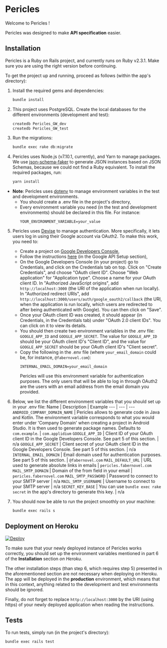 # Pericles

Welcome to Pericles !

Pericles was designed to make **API specification** easier.

## Installation

Pericles is a Ruby on Rails project, and currently runs on Ruby v2.3.1. Make sure you are using the right version before
 continuing.

To get the project up and running, proceed as follows (within the app's directory):

1. Install the required gems and dependencies:
   ```sh
   bundle install
   ```

2. This project uses PostgreSQL. Create the local databases for the different environments (development and test):
   ```sh
   createdb Pericles_GW_dev
   createdb Pericles_GW_test
   ```

3. Run the migrations:
   ```sh
   bundle exec rake db:migrate
   ```

4. Pericles uses Node.js (v7.10.1, currently), and Yarn to manage packages. We use
 [json-schema-faker](https://github.com/json-schema-faker/json-schema-faker) to generate JSON instances based on JSON Schemas,
 because we could not find a Ruby equivalent. To install the required packages, run:
   ```sh
   yarn install
   ```

* **Note**: Pericles uses [dotenv](https://github.com/bkeepers/dotenv) to manage environment variables in the test and development
 environments.
   * You should create a .env file in the project's directory,
   * Every environment variable you need (in the test and development environments) should be declared in this file. For instance:
      ```
      YOUR_ENVIRONMENT_VARIABLE=your_value
      ```

5. Pericles uses [Devise](https://github.com/plataformatec/devise) to manage authentication. More specifically, it lets users log
 in using their Google account via OAuth2. To make this work, you need to:
   * Create a project on [Google Developers Console](https://console.developers.google.com),
   * Follow the instructions [here](https://github.com/zquestz/omniauth-google-oauth2#google-api-setup) (in the Google API
    Setup section),
   * On the Google Developers Console (in your project) go to Credentials, and click on the Credentials tab on top. Click on
    "Create Credentials", and choose "OAuth client ID". Choose "Web application" for "Application type". Choose a name for your
    OAuth client ID. In "Authorized JavaScript origins", add `http://localhost:3000` (the URI of the application when run
    locally). In "Authorized redirect URIs", add `http://localhost:3000/users/auth/google_oauth2/callback` (the URI, when the
    application is run locally, which users are redirected to after being authenticated with Google). You can then click on
    "Save".
   * Once your OAuth client ID was created, it should appear (in Credentials, in the Credentials tab) under
    "OAuth 2.0 client IDs". You can click on it to view its details.
   * You should then create two environment variables in the .env file: `GOOGLE_APP_ID` and `GOOGLE_APP_SECRET`. The value for
    `GOOGLE_APP_ID` should be your OAuth client ID's "Client ID", and the value for `GOOGLE_APP_SECRET` should be your OAuth
    client ID's "Client secret".
   * Copy the following in the .env file (where `your_email_domain` could be, for instance, `@fabernovel.com`):
      ```
      INTERNAL_EMAIL_DOMAIN=your_email_domain
      ```
      Pericles will use this environment variable for authentication purposes. The only users that will be able to log in through
       OAuth2 are the users with an email address from the email domain you provided.

6. Below, we list the different environment variables that you should set up in your .env file:
   Name | Description | Example
   --- | --- | ---
   `ANDROID_COMPANY_DOMAIN_NAME` | Pericles allows to generate code in Java and Kotlin. The environment variable corresponds to what you would enter under 'Company Domain' when creating a project in Android Studio. It is then used to generate package names. Defaults to `com.example`. | `com.applidium`
   `GOOGLE_APP_ID` | Client ID of your OAuth client ID in the Google Developers Console. See part 5 of this section. | n/a
   `GOOGLE_APP_SECRET` | Client secret of your OAuth client ID in the Google Developers Console. See part 5 of this section. | n/a
   `INTERNAL_EMAIL_DOMAIN` | Email domain used for authentication purposes. See part 5 of this section. | `@fabernovel.com`
   `MAIL_DEFAULT_URL` | URL used to generate absolute links in emails | `pericles.fabernovel.com`
   `MAIL_SMTP_DOMAIN` | Domain of the from field in your email | `pericles.fabernovel.com`
   `MAIL_SMTP_PASSWORD` | Password to connect to your SMTP server | n/a
   `MAIL_SMTP_USERNAME` | Username to connect to your SMTP server | n/a
   `SECRET_KEY_BASE` | You can use `bundle exec rake secret` in the app's directory to generate this key. | n/a

7. You should now be able to run the project smoothly on your machine:
   ```sh
   bundle exec rails s
   ```

## Deployment on Heroku

[![Deploy](https://www.herokucdn.com/deploy/button.png)](https://heroku.com/deploy)

To make sure that your newly deployed instance of Pericles works correctly, you should set up the environment variables mentioned
 in part 6 of the **Installation** section *on Heroku*.

The other installation steps (than step 6, which requires step 5) presented in the aforementioned section are not necessary when
 deploying on Heroku. The app will be deployed in the **production** environment, which means that in this context, anything
 related to the development and test environments should be ignored.

Finally, do not forget to replace `http://localhost:3000` by the URI (using https) of your newly deployed application when reading
 the instructions.

## Tests

To run tests, simply run (in the project's directory):
```sh
bundle exec rails test
```
